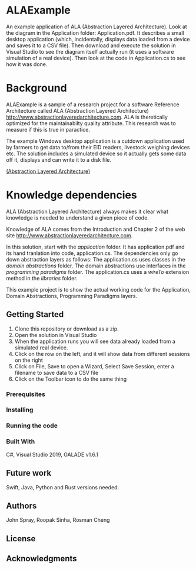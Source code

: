 # ALAExample

An example application of ALA (Abstraction Layered Architecture).
Look at the diagram in the Application folder: Application.pdf. It describes a small desktop application (which, incidentally, displays data loaded from a device and saves it to a CSV file). Then download and execute the solution in Visual Studio to see the diagram itself actually run (it uses a software simulation of a real device).
Then look at the code in Application.cs to see how it was done.


# Background

ALAExample is a sample of a research project for a software Reference Architecture called ALA (Abstraction Layered Architecture) <http://www.abstractionlayeredarchitecture.com>.
ALA is theretically optimized for the maintainabilty quality attribute.
This research was to measure if this is true in paractice.

The example Windows desktop application is a cutdown application used by farmers to get data to/from their EID readers, livestock weighing devices etc.
The solution includes a simulated device so it actually gets some data off it, displays and can write it to a disk file.

[(Abstraction Layered Architecture)](http://www.abstractionlayeredarchitecture.com)

<!---
[(Abstraction Layered Architecture)](http://www.abstractionlayeredarchitecture.com)
-->

# Knowledge dependencies

ALA (Abstraction Layered Architecture) always makes it clear what knowledge is needed to understand a given piece of code.

Knowledge of ALA comes from the Introduction and Chapter 2 of the web site <http://www.abstractionlayeredarchitecture.com>.

In this solution, start with the *application* folder. It has application.pdf and its hand tranlation into code, application.cs.
The dependencies only go down abstraction layers as follows:
The application.cs uses classes in the *domain abstractions* folder.
The domain abstractions use interfaces in the *programming paradigms* folder.
The application.cs uses a *wireTo* extension method in the *libraries* folder.

This example project is to show the actual working code for the Application, Domain Abstractions, Programming Paradigms layers.


## Getting Started

1. Clone this repository or download as a zip.
2. Open the solution in Visual Studio
3. When the application runs you will see data already loaded from a simulated real device.
4. Click on the row on the left, and it will show data from different sessions on the right
5. Click on File, Save to open a Wizard, Select Save Session, enter a filename to save data to a CSV file
6. Click on the Toolbar icon to do the same thing

### Prerequisites


### Installing


### Running the code


### Built With

C#, Visual Studio 2019, GALADE v1.6.1


## Future work

Swift, Java, Python and Rust versions needed.

## Authors

John Spray, Roopak Sinha, Rosman Cheng


## License


## Acknowledgments



